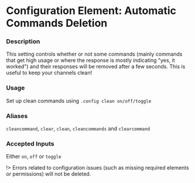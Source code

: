 # Configuration Element: Automatic Commands Deletion 

### Description
This setting controls whether or not some commands (mainly commands that get high usage or where the response is mostly indicating "yes, it worked") and their responses will be removed after a few seconds. This is useful to keep your channels clean!
   
### Usage
Set up clean commands using `.config clean on/off/toggle`

### Aliases
`cleancommand`, `clear`, `clean`, `cleancommands` and `clearcommand`

### Accepted Inputs
Either `on`, `off` or `toggle`

!> Errors related to configuration issues (such as missing required elements or permissions) will not be deleted.
